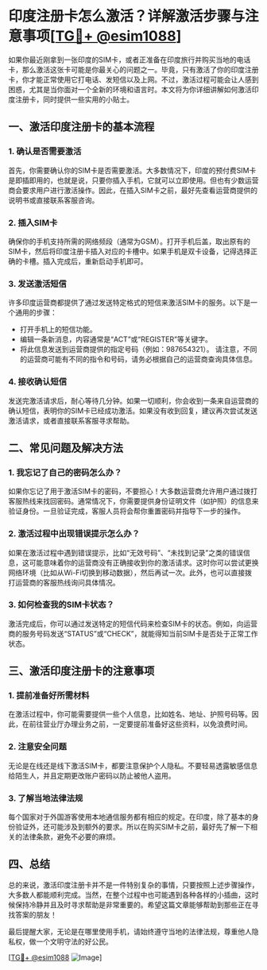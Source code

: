 # 印度注册卡怎么激活？详解激活步骤与注意事项[[TG💪+ @esim1088](https://t.me/s/esim1088)]

如果你最近刚拿到一张印度的SIM卡，或者正准备在印度旅行并购买当地的电话卡，那么激活这张卡可能是你最关心的问题之一。毕竟，只有激活了你的印度注册卡，你才能正常使用它打电话、发短信以及上网。不过，激活过程可能会让人感到困惑，尤其是当你面对一个全新的环境和语言时。本文将为你详细讲解如何激活印度注册卡，同时提供一些实用的小贴士。

## 一、激活印度注册卡的基本流程

### 1. 确认是否需要激活
首先，你需要确认你的SIM卡是否需要激活。大多数情况下，印度的预付费SIM卡是即插即用的，也就是说，只要你插入手机，它就可以立即使用。但也有少数运营商会要求用户进行激活操作。因此，在插入SIM卡之前，最好先查看运营商提供的说明书或直接联系客服咨询。

### 2. 插入SIM卡
确保你的手机支持所需的网络频段（通常为GSM）。打开手机后盖，取出原有的SIM卡，然后将印度注册卡插入对应的卡槽中。如果手机是双卡设备，记得选择正确的卡槽。插入完成后，重新启动手机即可。

### 3. 发送激活短信
许多印度运营商都提供了通过发送特定格式的短信来激活SIM卡的服务。以下是一个通用的步骤：
- 打开手机上的短信功能。
- 编辑一条新消息，内容通常是“ACT”或“REGISTER”等关键字。
- 将此信息发送到运营商提供的指定号码（例如：987654321）。
请注意，不同的运营商可能有不同的指令和号码，请务必根据自己的运营商查询具体信息。

### 4. 接收确认短信
发送完激活请求后，耐心等待几分钟。如果一切顺利，你会收到一条来自运营商的确认短信，表明你的SIM卡已经成功激活。如果没有收到回复，建议再次尝试发送激活请求，或者直接联系客服寻求帮助。

## 二、常见问题及解决方法

### 1. 我忘记了自己的密码怎么办？
如果你忘记了用于激活SIM卡的密码，不要担心！大多数运营商允许用户通过拨打客服热线来找回密码。通常情况下，你需要提供身份证明文件（如护照）的信息来验证身份。一旦验证完成，客服人员将会帮你重置密码并指导下一步的操作。

### 2. 激活过程中出现错误提示怎么办？
如果在激活过程中遇到错误提示，比如“无效号码”、“未找到记录”之类的错误信息，这可能意味着你的运营商没有正确接收到你的激活请求。这时你可以尝试更换网络环境（比如从Wi-Fi切换到移动数据），然后再试一次。此外，也可以直接拨打运营商的客服热线询问具体情况。

### 3. 如何检查我的SIM卡状态？
激活完成后，你可以通过发送特定的短信代码来检查SIM卡的状态。例如，向运营商的服务号码发送“STATUS”或“CHECK”，就能得知当前SIM卡是否处于正常工作状态。

## 三、激活印度注册卡的注意事项

### 1. 提前准备好所需材料
在激活过程中，你可能需要提供一些个人信息，比如姓名、地址、护照号码等。因此，在前往营业厅办理业务之前，一定要提前准备好这些资料，以免浪费时间。

### 2. 注意安全问题
无论是在线还是线下激活SIM卡，都要注意保护个人隐私。不要轻易透露敏感信息给陌生人，并且定期更改账户密码以防止被他人盗用。

### 3. 了解当地法律法规
每个国家对于外国游客使用本地通信服务都有相应的规定。在印度，除了基本的身份验证外，还可能涉及到额外的要求。所以在购买SIM卡之前，最好先了解一下相关的法律条款，避免不必要的麻烦。

## 四、总结

总的来说，激活印度注册卡并不是一件特别复杂的事情，只要按照上述步骤操作，大多数人都能顺利完成。当然，在整个过程中也可能遇到各种各样的小插曲，这时候保持冷静并且及时寻求帮助是非常重要的。希望这篇文章能够帮助到那些正在寻找答案的朋友！

最后提醒大家，无论是在哪里使用手机，请始终遵守当地的法律法规，尊重他人隐私权，做一个文明守法的好公民。

[[TG💪+ @esim1088](https://t.me/s/esim1088) ![Image](https://i.postimg.cc/4NQfJmqS/Snipaste-2025-05-13-00-14-12.png)]